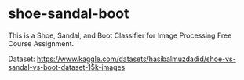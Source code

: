 # shoe-sandal-boot

This is a Shoe, Sandal, and Boot Classifier for Image Processing Free Course Assignment.

Dataset: https://www.kaggle.com/datasets/hasibalmuzdadid/shoe-vs-sandal-vs-boot-dataset-15k-images
